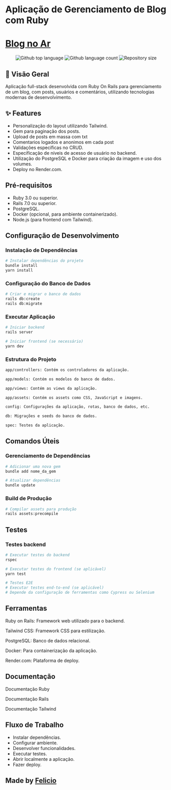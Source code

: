 # Aplicação de Gerenciamento de Blog com Ruby
<h1><a href="https://desafio-blog.onrender.com/">Blog no Ar</a></h1>

<p align="center">
  <img alt="Github top language" src="https://img.shields.io/github/languages/top/felicio-almd/desafio-blog?color=56BEB8">

  <img alt="Github language count" src="https://img.shields.io/github/languages/count/felicio-almd/desafio-blog?color=56BEB8">

  <img alt="Repository size" src="https://img.shields.io/github/repo-size/felicio-almd/desafio-blog?color=56BEB8">
</p>


## :dart: Visão Geral
Aplicação full-stack desenvolvida com Ruby On Rails para gerenciamento de um blog, com posts, usuários e comentários, utilizando tecnologias modernas de desenvolvimento.

## :sparkles: Features
- Personalização do layout utilizando Tailwind.
- Gem para paginação dos posts.
- Upload de posts em massa com txt
- Comentarios logados e anonimos em cada post
- Validações específicas no CRUD.
- Especificação de níveis de acesso de usuário no backend.
- Utilização do PostgreSQL e Docker para criação da imagem e uso dos volumes.
- Deploy no Render.com.

## Pré-requisitos
- Ruby 3.0 ou superior.
- Rails 7.0 ou superior.
- PostgreSQL.
- Docker (opcional, para ambiente containerizado).
- Node.js (para frontend com Tailwind).

## Configuração de Desenvolvimento

### Instalação de Dependências
```bash
# Instalar dependências do projeto
bundle install
yarn install
````

### Configuração do Banco de Dados
```bash
# Criar e migrar o banco de dados
rails db:create
rails db:migrate
```

### Executar Aplicação
```bash
# Iniciar backend
rails server

# Iniciar frontend (se necessário)
yarn dev
```

### Estrutura do Projeto
```bash
app/controllers: Contém os controladores da aplicação.

app/models: Contém os modelos do banco de dados.

app/views: Contém as views da aplicação.

app/assets: Contém os assets como CSS, JavaScript e imagens.

config: Configurações da aplicação, rotas, banco de dados, etc.

db: Migrações e seeds do banco de dados.

spec: Testes da aplicação.
```

## Comandos Úteis
### Gerenciamento de Dependências
```bash
# Adicionar uma nova gem
bundle add nome_da_gem

# Atualizar dependências
bundle update
```
### Build de Produção
```bash
# Compilar assets para produção
rails assets:precompile
```

## Testes
### Testes backend
```bash
# Executar testes do backend
rspec

# Executar testes do frontend (se aplicável)
yarn test

# Testes E2E
# Executar testes end-to-end (se aplicável)
# Depende da configuração de ferramentas como Cypress ou Selenium
```

## Ferramentas
Ruby on Rails: Framework web utilizado para o backend.

Tailwind CSS: Framework CSS para estilização.

PostgreSQL: Banco de dados relacional.

Docker: Para containerização da aplicação.

Render.com: Plataforma de deploy.

## Documentação
Documentação Ruby

Documentação Rails

Documentação Tailwind

## Fluxo de Trabalho
- Instalar dependências.
- Configurar ambiente.
- Desenvolver funcionalidades.
- Executar testes.
- Abrir localmente a aplicação.
- Fazer deploy.

<h2> Made by <a href="https://github.com/felicio-almd" target="_blank">Felicio</a> </h2>
